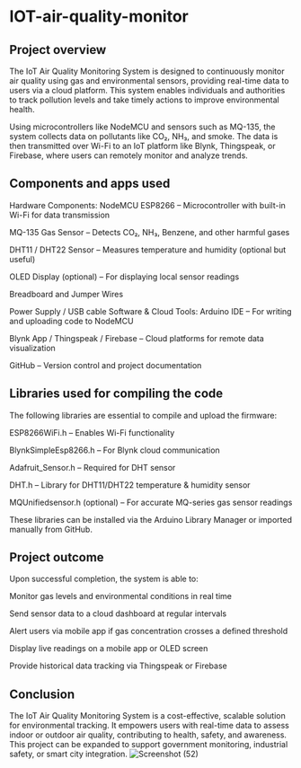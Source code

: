 # IOT-air-quality-monitor


## Project overview
The IoT Air Quality Monitoring System is designed to continuously monitor air quality using gas and environmental sensors, providing real-time data to users via a cloud platform. This system enables individuals and authorities to track pollution levels and take timely actions to improve environmental health.

Using microcontrollers like NodeMCU and sensors such as MQ-135, the system collects data on pollutants like CO₂, NH₃, and smoke. The data is then transmitted over Wi-Fi to an IoT platform like Blynk, Thingspeak, or Firebase, where users can remotely monitor and analyze trends.


## Components and apps used
Hardware Components:
NodeMCU ESP8266 – Microcontroller with built-in Wi-Fi for data transmission

MQ-135 Gas Sensor – Detects CO₂, NH₃, Benzene, and other harmful gases

DHT11 / DHT22 Sensor – Measures temperature and humidity (optional but useful)

OLED Display (optional) – For displaying local sensor readings

Breadboard and Jumper Wires

Power Supply / USB cable
Software & Cloud Tools:
Arduino IDE – For writing and uploading code to NodeMCU

Blynk App / Thingspeak / Firebase – Cloud platforms for remote data visualization

GitHub – Version control and project documentation


## Libraries used for compiling the code
The following libraries are essential to compile and upload the firmware:

ESP8266WiFi.h – Enables Wi-Fi functionality

BlynkSimpleEsp8266.h – For Blynk cloud communication

Adafruit_Sensor.h – Required for DHT sensor

DHT.h – Library for DHT11/DHT22 temperature & humidity sensor

MQUnifiedsensor.h (optional) – For accurate MQ-series gas sensor readings

These libraries can be installed via the Arduino Library Manager or imported manually from GitHub.


## Project outcome
Upon successful completion, the system is able to:

Monitor gas levels and environmental conditions in real time

Send sensor data to a cloud dashboard at regular intervals

Alert users via mobile app if gas concentration crosses a defined threshold

Display live readings on a mobile app or OLED screen

Provide historical data tracking via Thingspeak or Firebase


## Conclusion
The IoT Air Quality Monitoring System is a cost-effective, scalable solution for environmental tracking. It empowers users with real-time data to assess indoor or outdoor air quality, contributing to health, safety, and awareness. This project can be expanded to support government monitoring, industrial safety, or smart city integration.
![Screenshot (52)](https://github.com/user-attachments/assets/724a6b00-6fe1-4c0b-a094-4f7957ca0c51)
